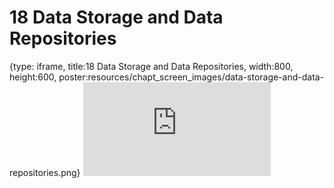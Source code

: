 # 18 Data Storage and Data Repositories
 
{type: iframe, title:18 Data Storage and Data Repositories, width:800, height:600, poster:resources/chapt_screen_images/data-storage-and-data-repositories.png}
![](http://hutchdatascience.org/Data_Management_and_Sharing/no_toc/data-storage-and-data-repositories.html)
 

 
